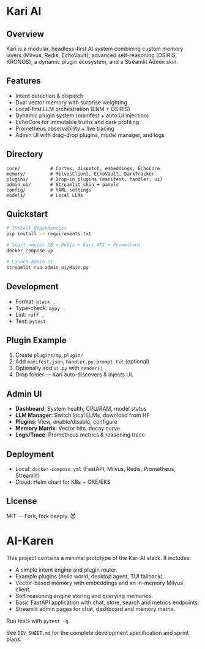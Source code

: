 # Kari AI

## Overview

Kari is a modular, headless-first AI system combining custom memory layers (Milvus, Redis, EchoVault), advanced self-reasoning (OSIRIS, KRONOS), a dynamic plugin ecosystem, and a Streamlit Admin skin.

## Features

* Intent detection & dispatch
* Dual vector memory with surprise weighting
* Local-first LLM orchestration (LNM + OSIRIS)
* Dynamic plugin system (manifest + auto UI injection)
* EchoCore for immutable truths and dark profiling
* Prometheus observability + live tracing
* Admin UI with drag-drop plugins, model manager, and logs

## Directory

```
core/           # Cortex, dispatch, embeddings, EchoCore
memory/         # MilvusClient, EchoVault, DarkTracker
plugins/        # Drop-in plugins (manifest, handler, ui)
admin_ui/       # Streamlit skin + panels
config/         # YAML settings
models/         # Local LLMs
```

## Quickstart

```bash
# Install dependencies
pip install -r requirements.txt

# Start vector DB + Redis + Kari API + Prometheus
docker compose up

# Launch Admin UI
streamlit run admin_ui/Main.py
```

## Development

* Format: `black .`
* Type-check: `mypy .`
* Lint: `ruff .`
* Test: `pytest`

## Plugin Example

1. Create `plugins/my_plugin/`
2. Add `manifest.json`, `handler.py`, `prompt.txt` (optional)
3. Optionally add `ui.py` with `render()`
4. Drop folder — Kari auto-discovers & injects UI.

## Admin UI

* **Dashboard**: System health, CPU/RAM, model status
* **LLM Manager**: Switch local LLMs, download from HF
* **Plugins**: View, enable/disable, configure
* **Memory Matrix**: Vector hits, decay curve
* **Logs/Trace**: Prometheus metrics & reasoning trace

## Deployment

* Local: `docker-compose.yml` (FastAPI, Milvus, Redis, Prometheus, Streamlit)
* Cloud: Helm chart for K8s + GKE/EKS

## License

MIT — Fork, fork deeply. 😈
# AI-Karen

This project contains a minimal prototype of the Kari AI stack. It includes:

- A simple intent engine and plugin router.
- Example plugins (hello world, desktop agent, TUI fallback).
- Vector-based memory with embeddings and an in-memory Milvus client.
- Soft reasoning engine storing and querying memories.
- Basic FastAPI application with chat, store, search and metrics endpoints.
- Streamlit admin pages for chat, dashboard and memory matrix.

Run tests with `pytest -q`.

See `DEV_SHEET.md` for the complete development specification and sprint plans.

